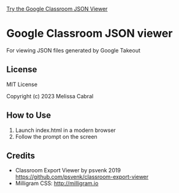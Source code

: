 [Try the Google Classroom JSON Viewer](https://melissacabral.github.io/Google-Classroom-JSON-viewer/])
# Google Classroom JSON viewer

For viewing JSON files generated by Google Takeout

License
----
MIT License

Copyright (c) 2023 Melissa Cabral

How to Use
----
1. Launch index.html in a modern browser
1. Follow the prompt on the screen


Credits
----
* Classroom Export Viewer by psvenk 2019 https://github.com/psvenk/classroom-export-viewer
* Milligram CSS: http://milligram.io

 
